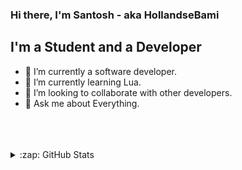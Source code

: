 ### Hi there, I'm Santosh - aka HollandseBami


## I'm a Student and a Developer

- 🔭 I’m currently a software developer.
- 🌱 I’m currently learning Lua.
- 👯 I’m looking to collaborate with other developers.
- 💬 Ask me about Everything.



<br />



<br />
<br />


<details>
  <summary>:zap: GitHub Stats</summary>
<img src="https://github-readme-stats.vercel.app/api?username=HollandseBami&&show_icons=true&title_color=ffffff&icon_color=add8e6&text_color=daf7dc&bg_color=151515&theme=dracula)
">


</details>
